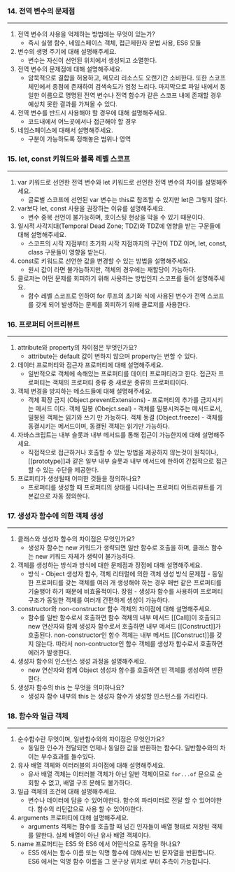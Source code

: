 ### 14. 전역 변수의 문제점

---

1. 전역 변수의 사용을 억제하는 방법에는 무엇이 있는가?
   - 즉시 실행 함수, 네임스페이스 객체, 접근제한자 문법 사용, ES6 모듈
2. 변수의 생명 주기에 대해 설명해주세요.
   - 변수는 자신이 선언된 위치에서 생성되고 소멸한다.
3. 전역 변수의 문제점에 대해 설명해주세요.
   - 암묵적으로 결합을 허용하고, 메모리 리소스도 오랜기간 소비한다. 또한 스코프 체인에서 종점에 존재하여 검색속도가 엄청 느리다. 마지막으로 파일 내에서 동일한 이름으로 명명된 전역 변수나 전역 함수가 같은 스코프 내에 존재할 경우 예상치 못한 결과를 가져올 수 있다.
4. 전역 변수를 반드시 사용해야 할 경우에 대해 설명해주세요.
   - 코드내에서 어느곳에서나 접근해야 할 경우
5. 네임스페이스에 대해서 설명해주세요.
   - 구분이 가능하도록 정해놓은 범위나 영역

### 15. let, const 키워드와 블록 레벨 스코프

---

1. var 키워드로 선언한 전역 변수와 let 키워드로 선언한 전역 변수의 차이를 설명해주세요.
   - 글로벌 스코프에 선언된 var 변수는 this로 참조할 수 있지만 let은 그렇지 않다.
2. var보다 let, const 사용을 권장하는 이유를 설명해주세요.
   - 변수 중복 선언이 불가능하며, 호이스팅 현상을 막을 수 있기 때문이다.
3. 일시적 사각지대(Temporal Dead Zone; TDZ)와 TDZ에 영향을 받는 구문들에 대해 설명해주세요.
   - 스코프의 시작 지점부터 초기화 시작 지점까지의 구간이 TDZ 이며, let, const, class 구문들이 영향을 받는다.
4. const로 키워드로 선언한 값을 변경할 수 있는 방법을 설명해주세요.
   - 원시 값이 라면 불가능하지만, 객체의 경우에는 재할당이 가능하다.
5. 클로저는 어떤 문제를 회피하기 위해 사용하는 방법인지 스코프를 들어 설명해주세요.
   - 함수 레벨 스코프로 인하여 for 루프의 초기화 식에 사용된 변수가 전역 스코프를 갖게 되어 발생하는 문제를 회피하기 위해 클로저를 사용한다.

### 16. 프로퍼티 어트리뷰트

---

1. attribute와 property의 차이점은 무엇인가요?
   - attribute는 default 값이 변하지 않으며 property는 변할 수 있다.
2. 데이터 프로퍼티와 접근자 프로퍼티에 대해 설명해주세요.
   - 일반적으로 객체에 속해있는 프로퍼티를 데이터 프로퍼티라고 한다. 접근자 프로퍼티는 객체의 프로퍼티 종류 중 새로운 종류의 프로퍼티이다.
3. 객체 변경을 방지하는 메소드들에 대해 설명해주세요.
   - 객체 확장 금지 (Object.preventExtensions) - 프로퍼티의 추가를 금지시키는 메서드
     이다.
     객체 밀봉 (Obejct.seal) - 객체를 밀봉시켜주는 메서드로서, 밀봉된 객체는 읽기와 쓰기
     만 가능하다.
     객체 동결 (Object.freeze) - 객체를 동결시키는 메서드이며, 동결된 객체는 읽기만 가능하다.
4. 자바스크립트는 내부 슬롯과 내부 메서드를 통해 접근이 가능한지에 대해 설명해주세요.
   - 직접적으로 접근하거나 호출할 수 있는 방법을 제공하지 않는것이 원칙이나, [[prototype]]과 같은 일부 내부 슬롯과 내부 메서드에 한하여 간접적으로 접근할 수 있는 수단을 제공한다.
5. 프로퍼티가 생성될때 어떠한 것들을 정의하나요?
   - 프로퍼티를 생성할 때 프로퍼티의 상태를 나타내는 프로퍼티 어트리뷰트를 기본값으로 자동 정의한다.

### 17. 생성자 함수에 의한 객체 생성

---

1. 클래스와 생성자 함수의 차이점은 무엇인가요?
   - 생성자 함수는 new 키워드가 생략되면 일반 함수로 호출을 하며, 클래스 함수는 new 키워드 자체가 생략이 불가능하다.
2. 객체를 생성하는 방식과 방식에 대한 문제점과 장점에 대해 설명해주세요.
   - 방식 - Object 생성자 함수, 객체 리터럴에 의한 객체 생성 방식
     문제점 - 동일한 프로퍼티를 갖는 객체를 여러 개 생성해야 하는 경우 매번 같은 프로퍼티를 기술행야 하기 때문에 비효율적이다.
     장점 - 생성자 함수를 사용하여 프로퍼티 구조가 동일한 객체를 여러개 간편하게 생성이 가능하다.
3. constructor와 non-constructor 함수 객체의 차이점에 대해 설명해주세요.
   - 함수를 일반 함수로서 호출하면 함수 객체의 내부 메서드 [[Call]]이 호출되고 new 연산자와 함께 생성자 함수로서 호출하면 내부 메서드 [[Construct]]가 호출된다. non-constructor인 함수 객체는 내부 메서드 [[Construct]]를 갖지 않는다. 따라서 non-contructor인 함수 객체를 생성자 함수로서 호출하면 에러가 발생한다.
4. 생성자 함수의 인스턴스 생성 과정을 설명해주세요.
   - new 연산자와 함께 Object 생성자 함수를 호출하면 빈 객체를 생성하여 반환한다.
5. 생성자 함수의 this 는 무엇을 의미하나요?
   - 생성자 함수 내부의 this 는 생성자 함수가 생성할 인스턴스를 가리킨다.

### 18. 함수와 일급 객체

---

1. 순수함수란 무엇이며, 일반함수와의 차이점은 무엇인가요?
   - 동일한 인수가 전달되면 언제나 동일한 값을 반환하는 함수다. 일반함수와의 차이는 부수효과를 들수있다.
2. 유사 배열 객체와 이터러블의 차이점에 대해 설명해주세요.
   - 유사 배열 객체는 이터러블 객체가 아닌 일반 객체이므로 `for...of`
     문으로 순회할 수 없고, 배열 구조 분해도 불가하다.
3. 일급 객체의 조건에 대해 설명해주세요.
   - 변수나 데이터에 담을 수 있어야한다. 함수의 파라미터로 전달 할 수 있어야한다. 함수의 리턴값으로 사용 할 수 있어야한다.
4. arguments 프로퍼티에 대해 설명해주세요.
   - arguments 객체는 함수를 호출할 때 넘긴 인자들이 배열 형태로 저장된 객체를 말한다. 실제 배열이 아닌 유사 배열 객체이다.
5. name 프로퍼티는 ES5 와 ES6 에서 어떤식으로 동작을 하나요?
   - ES5 에서는 함수 이름 또는 익명 함수에 대해서는 빈 문자열을 반환합니다. ES6 에서는 익명 함수 이름을 그 문구상 위치로 부터 추측이 가능합니다.
